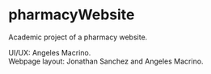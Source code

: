 # pharmacyWebsite
Academic project of a pharmacy website.   
  
UI/UX: Angeles Macrino.  
Webpage layout: Jonathan Sanchez and Angeles Macrino.
